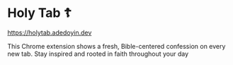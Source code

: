 # Holy Tab ☦️

<https://holytab.adedoyin.dev>

This Chrome extension shows a fresh, Bible-centered confession on every new tab. Stay inspired and rooted in faith throughout your day
